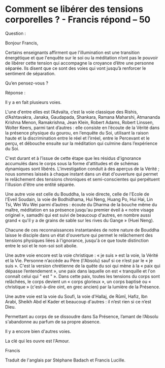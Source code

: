 # Comment se libérer des tensions corporelles ? - Francis répond – 50

Question :  

Bonjour Francis,  

Certains enseignants affirment que l'illumination est une transition énergétique et que l'enquête sur le soi ou la méditation n’ont pas le pouvoir de libérer cette tension qui accompagne la croyance d’être une personne séparée. Ils disent que ce sont des voies qui vont jusqu’à renforcer le sentiment de séparation.  

Qu’en pensez-vous ?  

Réponse :  

Il y a en fait plusieurs voies.  

L'une d'entre elles est l’Advaïta, c’est la voie classique des Rishis, d’Ashtavakra, Janaka, Gaudapada, Shankara, Ramana Maharshi, Atmananda Krishna Menon, Ramakrishna, Jean Klein, Robert Adams, Robert Linssen, Wolter Keers, parmi tant d’autres : elle consiste en l’écoute de la Vérité dans la présence physique du gourou, en l’enquête du Soi, utilisant la raison haute et la discrimination entre le réel et l’irréel, entre le Percevant et le perçu, et débouche ensuite sur la méditation qui culmine dans l’expérience du Soi.  

C'est durant et à l’issue de cette étape que les résidus d'ignorance accumulés dans le corps sous la forme d'attitudes et de schémas dynamiques sont libérés. L'investigation conduit à des aperçus de la Vérité ; nous sommes laissés à chaque instant dans un état d'ouverture qui permet le relâchement des tensions chroniques et semi-conscientes qui perpétuent l'illusion d'être une entité séparée.  

Une autre voie est celle du Bouddha, la voie directe, celle de l'Ecole de l'Eveil Soudain, la voie de Bodhidhama, Hui Neng, Huang Po, Hui Hai, Lin Tsi, Wei Wu Wei parmi d’autres : écoute du Dharma de la bouche même du maître, méditation en sa présence jusqu'au premier éveil à « notre visage originel », samadhi qui est suivi de beaucoup d'autres, en nombre aussi grand « qu'il y a de grains de sable sur les rives du Gange » (Huei Neng).  

Chacune de ces reconnaissances instantanées de notre nature de Bouddha laisse le disciple dans un état d'ouverture qui permet le relâchement des tensions physiques liées à l'ignorance, jusqu'à ce que toute distinction entre le soi et le non-soi soit abolie.  

Une autre voie encore est la voie christique : « je suis » est la voie, la Vérité et la Vie. Personne n’accède au Père (l'Absolu) sauf si ce n’est par le « je suis ». C'est la version chrétienne de la quête du soi qui mène à la « paix qui dépasse l’entendement », une paix dans laquelle on est « tranquille et l'on connaît celui qui " est " ». Dans cette paix, toutes les tensions du corps sont relâchées, le corps devient un « corps glorieux », un corps baptisé ou « christique » (c'est-à-dire oint, en grec ancien) par la lumière de la Présence.  

Une autre voie est la voie du Soufi, la voie d'Hallaj, de Rûmî, Hafiz, Ibn Arabi, Sheikh Abd el Kader et beaucoup d'autres : il n’est rien si ce n’est Dieu.  

Permettant au corps de se dissoudre dans Sa Présence, l’amant de l’Absolu s'abandonne au parfum de sa propre absence.  

Il y a encore bien d'autres voies.  

La clé qui les ouvre est l'Amour.  

Francis  

Traduit de l'anglais par Stéphane Badach et Francis Lucille.  

